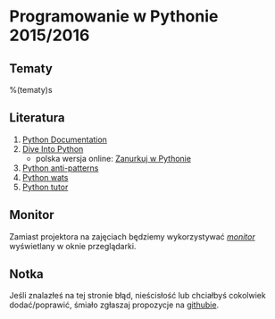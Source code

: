 Programowanie w Pythonie 2015/2016
==================

Tematy
------------------

%(tematy)s

Literatura
------------------

  1.  [Python Documentation](https://www.python.org/doc/)
  2.  [Dive Into Python](http://www.diveintopython.net/)
      * polska wersja online: [Zanurkuj w Pythonie](https://pl.wikibooks.org/wiki/Zanurkuj_w_Pythonie)
  3.  [Python anti-patterns](http://docs.quantifiedcode.com/python-anti-patterns/)
  4.  [Python wats](https://github.com/cosmologicon/pywat)
  5.  [Python tutor](http://www.pythontutor.com/visualize.html#mode=edit)

Monitor
------------------
Zamiast projektora na zajęciach będziemy wykorzystywać
[_monitor_](./monitor/) wyświetlany w oknie przeglądarki.

Notka
------------------
Jeśli znalazłeś na tej stronie błąd, nieścisłość
lub chciałbyś cokolwiek dodać/poprawić,
śmiało zgłaszaj propozycje
na [githubie](https://github.com/mpanczyk/py_course).
